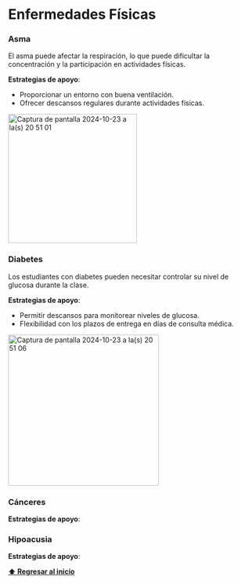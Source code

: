 # Enfermedades Físicas

### Asma
El asma puede afectar la respiración, lo que puede dificultar la concentración y la participación en actividades físicas.

**Estrategias de apoyo**:
- Proporcionar un entorno con buena ventilación.
- Ofrecer descansos regulares durante actividades físicas.

<img width="263" alt="Captura de pantalla 2024-10-23 a la(s) 20 51 01" src="https://github.com/user-attachments/assets/e6f119c8-5ba0-4a47-95d0-8eb2d9ca3e5a">

### Diabetes
Los estudiantes con diabetes pueden necesitar controlar su nivel de glucosa durante la clase.

**Estrategias de apoyo**:
- Permitir descansos para monitorear niveles de glucosa.
- Flexibilidad con los plazos de entrega en días de consulta médica.

<img width="308" alt="Captura de pantalla 2024-10-23 a la(s) 20 51 06" src="https://github.com/user-attachments/assets/4ac1ee76-339c-49ca-bdf2-151fe877a172">

### Cánceres
**Estrategias de apoyo**:

### Hipoacusia
**Estrategias de apoyo**:

**[⬆ Regresar al inicio](/README.md)**

